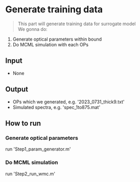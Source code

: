 Generate training data
===

>This part will generate training data for surrogate model   
We gonna do:    
1. Generate optical parameters within bound
2. Do MCML simulation with each OPs

## Input
- None

## Output
- OPs which we generated, e.g. '2023_0731_thick9.txt'
- Simulated spectra, e.g. 'spec_1to875.mat'
      
## How to run
### Generate optical parameters
run 'Step1_param_generator.m'

### Do MCML simulation

run 'Step2_run_wmc.m'   
